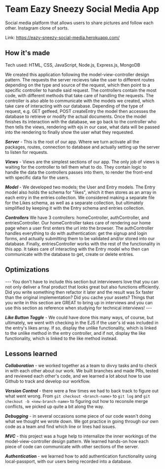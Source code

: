 # Team Eazy Sneezy Social Media App

Social media platform that allows users to share pictures and follow each other. Instagram clone of sorts.

Link: https://eazy-sneezy-social-media.herokuapp.com/

## How it's made

Tech used: HTML, CSS, JavaScript, Node.js, Express.js, MongoDB

We created this application following the model-view-controller design pattern. The requests the server recieves take the user to different routes depending on the type and source of the request, which then point to a specific controller to handle said request. The controllers contain the most code, with different methods that take care of handling the requests. The controller is also able to communicate with the models we created, which take care of interacting with our database. Depending of the type of request, e.g. GET getfeed, POST createEntry the model then accesses the database to retrieve or modify the actual documents. Once the model finishes its interaction with the database, we go back to the controller who then tells the views, rendering with ejs in our case, what data will be passed into the rendering to finally show the user what they requested.


_**Server**_ - This is the root of our app. Where we turn activate all the packages, routes, connection to database and actually setting up the server to listen for requests. 

_**Views**_ - Views are the simplest sections of our app. The only job of views is waiting for the controller to tell them what to do. They contain logic to handle the data the controllers passes into them, to render the front-end with specific data for the users.

_**Model**_ - We developed two models; the User and Entry models. The Entry model also holds the schema for "likes", which it then stores as an array in each entry in the entries collection. We considered making a separate file for the Likes schema, as well as a separate collection, but ultimately simplified by keeping it with the Entry schema and entries collection.

_**Controllers**_ We have 3 controllers: homeController, authController, and entriesController. Our homeController takes care of rendering our home page when a user first enters the url into the browser. The authController handles everything to do with authentication: get the signup and login forms, and actually submitting them to be validated and/or stored into our database. Finally, entriesController works with the rest of the functionality in this app. It takes care of interacting with the Entry model who then can communicate with the database to get, create or delete entries.  

## Optimizations

--- You don't have to include this section but interviewers love that you can not only deliver a final product that looks great but also functions efficiently. Did you write something then refactor it later and the result was 5x faster than the original implementation? Did you cache your assets? Things that you write in this section are GREAT to bring up in interviews and you can use this section as reference when studying for technical interviews! ---

_**Like Button Toggle**_ - We could have done this many ways, of course, but ultimately, we went with checking in the EJS if the user's id was included in the entry's likes array. If so, display the unlike functionality, which is linked to the unlike method in the entry controller, and if not, display the like functionality, which is linked to the like method instead.

## Lessons learned

_**Collaboration**_ - we worked together as a team to divvy tasks and to check in with each other about our work. We built branches and made PRs, tested and reviewed each other's code, and we learned a lot about how to use Github to track and develop our workflow.

_**Version Control**_ - there were a few times we had to back track to figure out what went wrong. From `git checkout <branch-name>` to `git log` and `git checkout -b <new-branch-name>` to figuring out how to reconsile merge conflicts, we picked up quite a bit along the way.

_**Debugging**_ - in several occasions some piece of our code wasn't doing what we thought we wrote down. We got practice in going through our own code as a team and find which line or lines had issues. 

_**MVC**_ - this project was a huge help to internalize the inner workings of the model-view-controller design pattern. We learned hands-on how each piece of code can communicate with other sections of the server.

_**Authentication**_ - we learned how to add authentication functionality using local-passport, with our users being recorded into a database.
